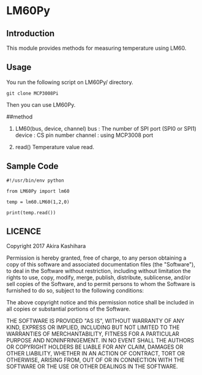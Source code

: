 # LM60Py
## Introduction
  This module provides methods for measuring temperature using LM60.

## Usage
  You run the following script on LM60Py/ directory.

```
git clone MCP3008Pi

```

  Then you can use LM60Py.

##method

1. LM60(bus, device, channel)
bus : The number of SPI port (SPI0 or SPI1)
device : CS pin number
channel : using MCP3008 port

2. read()
Temperature value read.


## Sample Code

```
#!/usr/bin/env python

from LM60Py import lm60

temp = lm60.LM60(1,2,0)

print(temp.read())
``` 

## LICENCE
Copyright 2017 Akira Kashihara

Permission is hereby granted, free of charge, to any person obtaining a copy of this software and associated documentation files (the "Software"), to deal in the Software without restriction, including without limitation the rights to use, copy, modify, merge, publish, distribute, sublicense, and/or sell copies of the Software, and to permit persons to whom the Software is furnished to do so, subject to the following conditions:

The above copyright notice and this permission notice shall be included in all copies or substantial portions of the Software.

THE SOFTWARE IS PROVIDED "AS IS", WITHOUT WARRANTY OF ANY KIND, EXPRESS OR IMPLIED, INCLUDING BUT NOT LIMITED TO THE WARRANTIES OF MERCHANTABILITY, FITNESS FOR A PARTICULAR PURPOSE AND NONINFRINGEMENT. IN NO EVENT SHALL THE AUTHORS OR COPYRIGHT HOLDERS BE LIABLE FOR ANY CLAIM, DAMAGES OR OTHER LIABILITY, WHETHER IN AN ACTION OF CONTRACT, TORT OR OTHERWISE, ARISING FROM, OUT OF OR IN CONNECTION WITH THE SOFTWARE OR THE USE OR OTHER DEALINGS IN THE SOFTWARE. 

